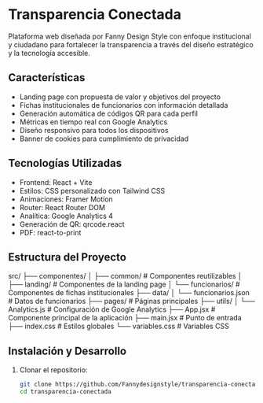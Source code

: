 # Transparencia Conectada

Plataforma web diseñada por Fanny Design Style con enfoque institucional y ciudadano para fortalecer la transparencia a través del diseño estratégico y la tecnología accesible.

## Características

- Landing page con propuesta de valor y objetivos del proyecto
- Fichas institucionales de funcionarios con información detallada
- Generación automática de códigos QR para cada perfil
- Métricas en tiempo real con Google Analytics
- Diseño responsivo para todos los dispositivos
- Banner de cookies para cumplimiento de privacidad

## Tecnologías Utilizadas

- Frontend: React + Vite
- Estilos: CSS personalizado con Tailwind CSS
- Animaciones: Framer Motion
- Router: React Router DOM
- Analítica: Google Analytics 4
- Generación de QR: qrcode.react
- PDF: react-to-print

## Estructura del Proyecto
src/ ├── componentes/ │ ├── common/ # Componentes reutilizables │ ├── landing/ # Componentes de la landing page │ └── funcionarios/ # Componentes de fichas institucionales ├── data/ │ └── funcionarios.json # Datos de funcionarios ├── pages/ # Páginas principales ├── utils/ │ └── Analytics.js # Configuración de Google Analytics ├── App.jsx # Componente principal de la aplicación ├── main.jsx # Punto de entrada ├── index.css # Estilos globales └── variables.css # Variables CSS


## Instalación y Desarrollo

1. Clonar el repositorio:
   ```bash
   git clone https://github.com/Fannydesignstyle/transparencia-conectada.git
   cd transparencia-conectada